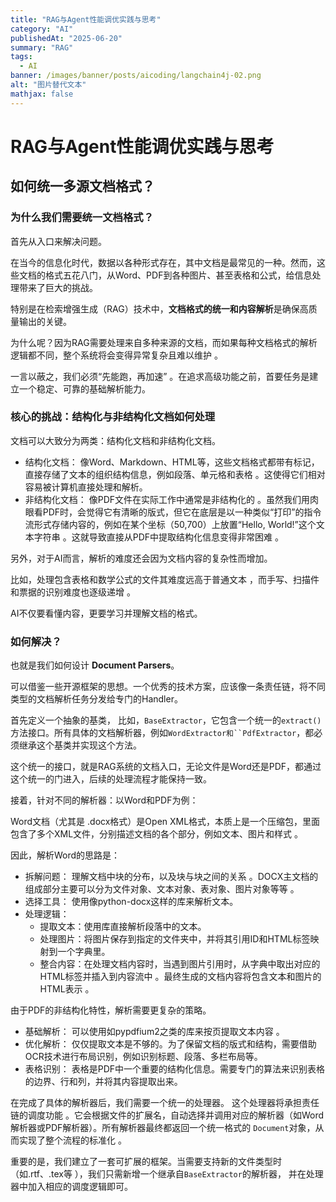 ```yaml
---
title: "RAG与Agent性能调优实践与思考"  
category: "AI"  
publishedAt: "2025-06-20"  
summary: "RAG"  
tags:  
  - AI    
banner: /images/banner/posts/aicoding/langchain4j-02.png 
alt: "图片替代文本"  
mathjax: false
---
```


# RAG与Agent性能调优实践与思考



## 如何统一多源文档格式？



### 为什么我们需要统一文档格式？

首先从入口来解决问题。

在当今的信息化时代，数据以各种形式存在，其中文档是最常见的一种。然而，这些文档的格式五花八门，从Word、PDF到各种图片、甚至表格和公式，给信息处理带来了巨大的挑战。

特别是在检索增强生成（RAG）技术中，**文档格式的统一和内容解析**是确保高质量输出的关键。

为什么呢？因为RAG需要处理来自多种来源的文档，而如果每种文档格式的解析逻辑都不同，整个系统将会变得异常复杂且难以维护 。

一言以蔽之，我们必须“先能跑，再加速” 。在追求高级功能之前，首要任务是建立一个稳定、可靠的基础解析能力。


###  核心的挑战：结构化与非结构化文档如何处理

文档可以大致分为两类：结构化文档和非结构化文档。


- 结构化文档： 像Word、Markdown、HTML等，这些文档格式都带有标记，直接存储了文本的组织结构信息，例如段落、单元格和表格 。这使得它们相对容易被计算机直接处理和解析。
- 非结构化文档： 像PDF文件在实际工作中通常是非结构化的 。虽然我们用肉眼看PDF时，会觉得它有清晰的版式，但它在底层是以一种类似“打印”的指令流形式存储内容的，例如在某个坐标（50,700）上放置“Hello, World!”这个文本字符串 。这就导致直接从PDF中提取结构化信息变得非常困难 。


另外，对于AI而言，解析的难度还会因为文档内容的复杂性而增加。

比如，处理包含表格和数学公式的文件其难度远高于普通文本 ，而手写、扫描件和票据的识别难度也逐级递增 。

AI不仅要看懂内容，更要学习并理解文档的格式。


### 如何解决？

也就是我们如何设计 **Document Parsers**。

可以借鉴一些开源框架的思想。一个优秀的技术方案，应该像一条责任链，将不同类型的文档解析任务分发给专门的Handler。

首先定义一个抽象的基类，
比如，`BaseExtractor`，它包含一个统一的`extract()`方法接口。所有具体的文档解析器，例如`WordExtractor和``PdfExtractor`，都必须继承这个基类并实现这个方法。

这个统一的接口，就是RAG系统的文档入口，无论文件是Word还是PDF，都通过这个统一的门进入，后续的处理流程才能保持一致。


接着，针对不同的解析器：以Word和PDF为例：

Word文档（尤其是 .docx格式）是Open XML格式，本质上是一个压缩包，里面包含了多个XML文件，分别描述文档的各个部分，例如文本、图片和样式 。

因此，解析Word的思路是：
- 拆解问题： 理解文档中块的分布，以及块与块之间的关系 。DOCX主文档的组成部分主要可以分为文件对象、文本对象、表对象、图片对象等等 。
- 选择工具： 使用像python-docx这样的库来解析文本。
- 处理逻辑： 
  - 提取文本：使用库直接解析段落中的文本。
  - 处理图片：将图片保存到指定的文件夹中，并将其引用ID和HTML标签映射到一个字典里。
  - 整合内容：在处理文档内容时，当遇到图片引用时，从字典中取出对应的HTML标签并插入到内容流中 。最终生成的文档内容将包含文本和图片的HTML表示 。


由于PDF的非结构化特性，解析需要更复杂的策略。

- 基础解析： 可以使用如pypdfium2之类的库来按页提取文本内容 。
- 优化解析： 仅仅提取文本是不够的。为了保留文档的版式和结构，需要借助OCR技术进行布局识别，例如识别标题、段落、多栏布局等。
- 表格识别： 表格是PDF中一个重要的结构化信息。需要专门的算法来识别表格的边界、行和列，并将其内容提取出来。


在完成了具体的解析器后，我们需要一个统一的处理器。
这个处理器将承担责任链的调度功能 。它会根据文件的扩展名，自动选择并调用对应的解析器（如Word解析器或PDF解析器）。所有解析器最终都返回一个统一格式的
`Document`对象，从而实现了整个流程的标准化 。

重要的是，我们建立了一套可扩展的框架。当需要支持新的文件类型时（如.rtf、.tex等 ），我们只需新增一个继承自`BaseExtractor`的解析器，
并在处理器中加入相应的调度逻辑即可。




